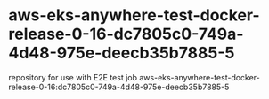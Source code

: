 # aws-eks-anywhere-test-docker-release-0-16-dc7805c0-749a-4d48-975e-deecb35b7885-5
repository for use with E2E test job aws-eks-anywhere-test-docker-release-0-16:dc7805c0-749a-4d48-975e-deecb35b7885-5
